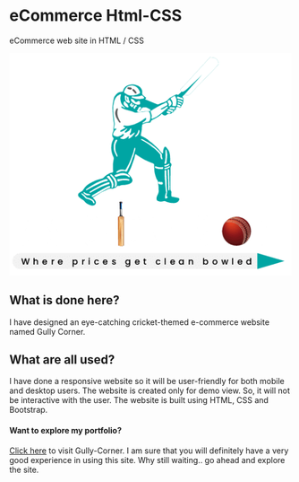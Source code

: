 # eCommerce Html-CSS

eCommerce web site in HTML / CSS

![](picture/footer.png)

## What is done here?
   I have designed an eye-catching cricket-themed e-commerce website named Gully Corner.

## What are all used?
   I have done a responsive website so it will be user-friendly for both mobile and desktop users.
The website is created only for demo view. So, it will not be interactive with
the user. The website is built using HTML, CSS and Bootstrap.

#### Want to explore my portfolio?
   [Click here](http://gully-corner2.herokuapp.com/) to visit Gully-Corner.
   I am sure that you will definitely have a very good experience in using this site.
   Why still waiting.. go ahead and explore the site.
   